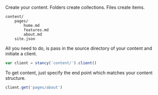 Create your content. Folders create collections. Files create items.

```
content/
	pages/
		home.md
		features.md
		about.md
	site.json
```

All you need to do, is pass in the source directory of your content and initiate a client.

```js
var client = stancy('content/').client()
```

To get content, just specify the end point which matches your content structure.

```js
client.get('pages/about')
```